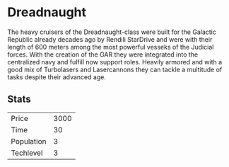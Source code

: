 # Dreadnaught

The heavy cruisers of the Dreadnaught-class were built for the Galactic Republic already decades ago by Rendili StarDrive and were with their length of 600 meters among the most powerful vesseks of the Judicial forces. With the creation of the GAR they were integrated into the centralized navy and fulfill now support roles. Heavily armored and with a good mix of Turbolasers and Lasercannons they can tackle a multitude of tasks despite their advanced age.

## Stats

<table>
    <tr>
        <td>Price</td>
        <td>3000</td>
    </tr>
    <tr>
        <td>Time</td>
        <td>30</td>
    </tr>
    <tr>
        <td>Population</td>
        <td>3</td>
    </tr>
    <tr>
        <td>Techlevel</td>
        <td>3</td>
    </tr>
</table>
